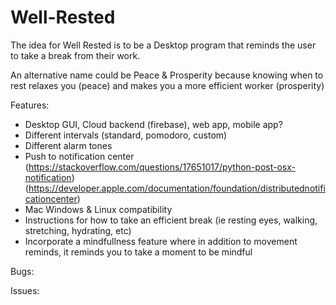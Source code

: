 # Well-Rested

The idea for Well Rested is to be a Desktop program that reminds the user to take a break from their work.

An alternative name could be Peace & Prosperity because knowing when to rest relaxes you (peace) and makes you a more efficient worker (prosperity)

Features: 
- Desktop GUI, Cloud backend (firebase), web app, mobile app?
- Different intervals (standard, pomodoro, custom)
- Different alarm tones
- Push to notification center (https://stackoverflow.com/questions/17651017/python-post-osx-notification) (https://developer.apple.com/documentation/foundation/distributednotificationcenter)
- Mac Windows & Linux compatibility
- Instructions for how to take an efficient break (ie resting eyes, walking, stretching, hydrating, etc)
- Incorporate a mindfullness feature where in addition to movement reminds, it reminds you to take a moment to be mindful 

Bugs:

Issues:
